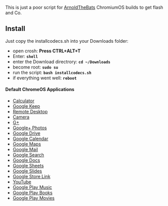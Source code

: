 This is just a poor script for [ArnoldTheBats](http://arnoldthebat.co.uk/wordpress/chromium-os/) ChromiumOS builds to get flash and Co.

## Install
Just copy the installcodecs.sh into your Downloads folder:

* open crosh: **Press CTRL+ALT+T**
* Enter: **`shell`**
* enter the Download directrory: **`cd ~/Downloads`**
* become root: **`sudo su`**
* run the script: **`bash installcodecs.sh`**
* if everything went well: **`reboot`**
   
#### Default ChromeOS Applications
* [Calculator](https://chrome.google.com/webstore/detail/calculator/joodangkbfjnajiiifokapkpmhfnpleo)
* [Google Keep](https://chrome.google.com/webstore/detail/google-keep/hmjkmjkepdijhoojdojkdfohbdgmmhki)
* [Remote Desktop](https://chrome.google.com/webstore/detail/chrome-remote-desktop/gbchcmhmhahfdphkhkmpfmihenigjmpp)
* [Camera](https://chrome.google.com/webstore/detail/camera/hfhhnacclhffhdffklopdkcgdhifgngh)
* [G+](https://chrome.google.com/webstore/detail/google%20/dlppkpafhbajpcmmoheippocdidnckmm)
* [Google+ Photos](https://chrome.google.com/webstore/detail/google%20-photos/efjnaogkjbogokcnohkmnjdojkikgobo)
* [Google Drive](https://chrome.google.com/webstore/detail/google-drive/apdfllckaahabafndbhieahigkjlhalf)
* [Google Calendar](https://chrome.google.com/webstore/detail/google-calendar/ejjicmeblgpmajnghnpcppodonldlgfn)
* [Google Maps](https://chrome.google.com/webstore/detail/google-maps/lneaknkopdijkpnocmklfnjbeapigfbh)
* [Google Mail](https://chrome.google.com/webstore/detail/gmail/pjkljhegncpnkpknbcohdijeoejaedia)
* [Google Search](https://chrome.google.com/webstore/detail/google-search/coobgpohoikkiipiblmjeljniedjpjpf)
* [Google Docs](https://chrome.google.com/webstore/detail/google-docs/aohghmighlieiainnegkcijnfilokake)
* [Google Sheets](https://chrome.google.com/webstore/detail/google-sheets/felcaaldnbdncclmgdcncolpebgiejap)
* [Google Slides](https://chrome.google.com/webstore/detail/google-slides/aapocclcgogkmnckokdopfmhonfmgoek)
* [Google Store Link](https://chrome.google.com/webstore/detail/games/fobcpibfeplaikcclojfdhfdmbbeofai)
* [YouTube](https://chrome.google.com/webstore/detail/youtube/blpcfgokakmgnkcojhhkbfbldkacnbeo)
* [Google Play Music](https://chrome.google.com/webstore/detail/google-play-music/icppfcnhkcmnfdhfhphakoifcfokfdhg)
* [Google Play Books](https://chrome.google.com/webstore/detail/google-play-books/mmimngoggfoobjdlefbcabngfnmieonb)
* [Google Play Movies](https://chrome.google.com/webstore/detail/google-play-movies/fppdphmgcddhjeddoeghpjefkdlccljb)
